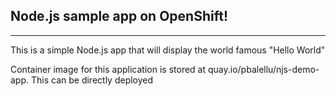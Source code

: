 ## Node.js sample app on OpenShift!
-----------------
This is a simple Node.js app that will display the world famous "Hello World"

Container image for this application is stored at quay.io/pbalellu/njs-demo-app. This can be directly deployed
